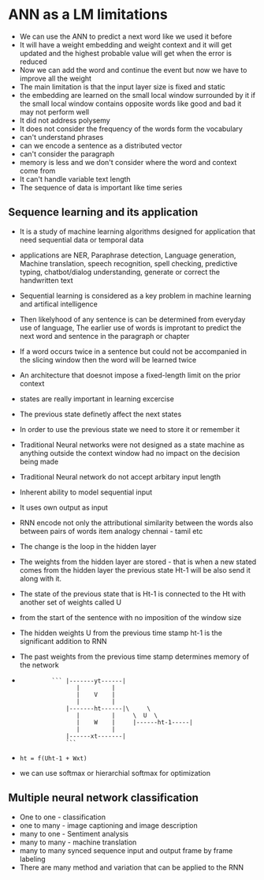 # ANN as a LM limitations
-  We can use the ANN to predict a next word like we used it before
- It will have a weight embedding and weight context and it will get updated and the highest probable value will get when the error is reduced
- Now we can add the word and continue the event but now we have to improve all the weight 
-  The main limitation is that the input layer size is fixed and static
- the embedding are learned on the small local window surrounded by it if the small local window contains opposite words like good and bad it may not perform well
- It did not address polysemy
- It does not consider the frequency of the words form the vocabulary
- can't understand phrases
- can we encode a sentence as a distributed vector
- can't consider the paragraph
- memory is less and we don't consider where the word and context come from
-  It can't handle variable text length
- The sequence of data is important like time series

## Sequence learning and its application
- It is a study of machine learning algorithms designed for application that need sequential data or temporal data
- applications are NER, Paraphrase detection, Language generation, Machine translation, speech recognition, spell checking, predictive typing, chatbot/dialog understanding, generate or correct the handwritten text

- Sequential learning is considered as a key problem in machine learning and artifical intelligence
- Then likelyhood of any sentence is can be determined from everyday use of language, The earlier use of words is improtant to predict the next word and sentence in the  paragraph or chapter
- If a word occurs twice in a sentence but could not be accompanied in the slicing window then the word will be learned twice
- An architecture that doesnot impose a fixed-length limit on the prior context
- states are really important in learning  excercise
- The previous state definetly affect the next states
- In order to use the previous state we need to store it or remember it
- Traditional Neural networks were not designed as a state machine as anything outside the context window had no impact on the decision being made
- Traditional Neural network do not accept arbitary input length
- Inherent ability to model sequential input 
- It uses own output as input
- RNN encode not only the attributional similarity between the words also between pairs of words item analogy chennai - tamil etc
- The change is the loop in the hidden layer
- The weights from the hidden layer are stored - that is when a new stated comes from the hidden layer the previous state Ht-1 will be also send it along with it.
-  The state of the previous state that is Ht-1 is connected to the Ht with another set of weights called U
- from the start of the sentence with no imposition of the window  size
- The hidden weights U from the previous time stamp ht-1 is the significant addition to RNN
- The past weights from the previous time stamp determines memory of the network
-              ``` |-------yt------|
                      |         |
                      |    V    |
                      |         |    
                   |-------ht------|\     \
                      |         |     \  U  \
                      |    W    |     |------ht-1-----|
                      |         |
                   |------xt-------|
                   ```
 - `ht = f(Uht-1 + Wxt)`
 -  we can use softmax or hierarchial softmax for optimization
 ## Multiple neural network classification
 - One to one - classification
 - one to many - image captioning and image description
 - many to one - Sentiment analysis
 - many to many - machine translation
 - many to many synced sequence input and output frame by frame labeling
 - There are many method and variation that can be applied to the RNN

